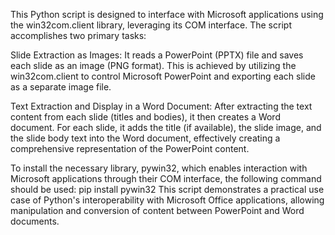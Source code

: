 This Python script is designed to interface with Microsoft applications using the win32com.client library, leveraging its COM interface. The script accomplishes two primary tasks:

Slide Extraction as Images: It reads a PowerPoint (PPTX) file and saves each slide as an image (PNG format). This is achieved by utilizing the win32com.client to control Microsoft PowerPoint and exporting each slide as a separate image file.

Text Extraction and Display in a Word Document: After extracting the text content from each slide (titles and bodies), it then creates a Word document. For each slide, it adds the title (if available), the slide image, and the slide body text into the Word document, effectively creating a comprehensive representation of the PowerPoint content.

To install the necessary library, pywin32, which enables interaction with Microsoft applications through their COM interface, the following command should be used:
pip install pywin32
This script demonstrates a practical use case of Python's interoperability with Microsoft Office applications, allowing manipulation and conversion of content between PowerPoint and Word documents.
